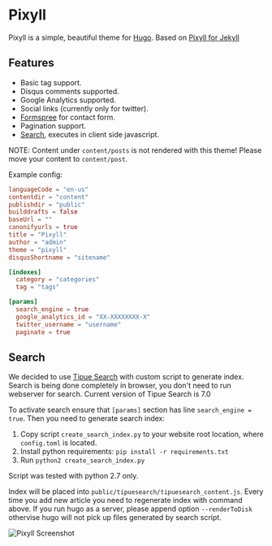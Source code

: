# Pixyll

Pixyll is a simple, beautiful theme for [Hugo](http://gohugo.io/).
Based on [Pixyll for Jekyll](https://github.com/johnotander/pixyll)

## Features

- Basic tag support.
- Disqus comments supported.
- Google Analytics supported.
- Social links (currently only for twitter).
- [Formspree](http://formspree.io/) for contact form.
- Pagination support.
- [Search](#search), executes in client side javascript.

NOTE: Content under `content/posts` is not rendered with this theme! Please move your content to `content/post`. 

Example config:

```toml
languageCode = "en-us"
contentdir = "content"
publishdir = "public"
builddrafts = false
baseUrl = ""
canonifyurls = true
title = "Pixyll"
author = "admin"
theme = "pixyll"
disqusShortname = "sitename"

[indexes]
  category = "categories"
  tag = "tags"

[params]
  search_engine = true
  google_analytics_id = "XX-XXXXXXXX-X"
  twitter_username = "username"
  paginate = true
```

## Search
We decided to use [Tipue Search](http://www.tipue.com/search/) with custom script
to generate index. Search is being done completely in browser, you don't need to
run webserver for search. Current version of Tipue Search is 7.0

To activate search ensure that `[params]` section has line `search_engine = true`.
Then you need to generate search index:
1. Copy script `create_search_index.py` to your website root location,
where `config.toml` is located.
1. Install python requirements: `pip install -r requirements.txt`
1. Run `python2 create_search_index.py`

Script was tested with python 2.7 only.

Index will be placed into `public/tipuesearch/tipuesearch_content.js`. Every time you add
new article you need to regenerate index with command above.
If you run hugo as a server, please append option `--renderToDisk` othervise hugo
will not pick up files generated by search script.

![Pixyll Screenshot](https://raw.githubusercontent.com/azmelanar/hugo-theme-pixyll/master/images/tn.png)
